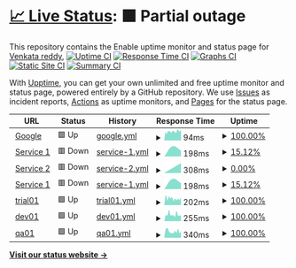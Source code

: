 # [📈 Live Status](https://venkat-enable.github.io/upptime): <!--live status--> **🟧 Partial outage**

This repository contains the Enable uptime monitor and status page for [Venkata reddy](https://venkat-enable.github.io/uptime),
[![Uptime CI](https://github.com/venkat-enable/uptime/workflows/Uptime%20CI/badge.svg)](https://github.com/venkat-enable/uptime/actions?query=workflow%3A%22Uptime+CI%22)
[![Response Time CI](https://github.com/venkat-enable/uptime/workflows/Response%20Time%20CI/badge.svg)](https://github.com/venkat-enable/uptime/actions?query=workflow%3A%22Response+Time+CI%22)
[![Graphs CI](https://github.com/venkat-enable/uptime/workflows/Graphs%20CI/badge.svg)](https://github.com/venkat-enable/uptime/actions?query=workflow%3A%22Graphs+CI%22)
[![Static Site CI](https://github.com/venkat-enable/uptime/workflows/Static%20Site%20CI/badge.svg)](https://github.com/venkat-enable/uptime/actions?query=workflow%3A%22Static+Site+CI%22)
[![Summary CI](https://github.com/venkat-enable/uptime/workflows/Summary%20CI/badge.svg)](https://github.com/venkat-enable/uptime/actions?query=workflow%3A%22Summary+CI%22)

With [Upptime](https://upptime.js.org), you can get your own unlimited and free uptime monitor and status page, powered entirely by a GitHub repository. We use [Issues](https://github.com/venkat-enable/upptime/issues) as incident reports, [Actions](https://github.com/venkat-enable/uptime/actions) as uptime monitors, and [Pages](https://venkat-enable.github.io/upptime) for the status page.

<!--start: status pages-->
<!-- This summary is generated by Upptime (https://github.com/upptime/upptime) -->
<!-- Do not edit this manually, your changes will be overwritten -->
<!-- prettier-ignore -->
| URL | Status | History | Response Time | Uptime |
| --- | ------ | ------- | ------------- | ------ |
| <img alt="" src="https://icons.duckduckgo.com/ip3/www.google.com.ico" height="13"> [Google](https://www.google.com) | 🟩 Up | [google.yml](https://github.com/venkat-enable/uptime/commits/HEAD/history/google.yml) | <details><summary><img alt="Response time graph" src="./graphs/google/response-time-week.png" height="20"> 94ms</summary><br><a href="https://venkat-enable.github.io/uptime/history/google"><img alt="Response time 94" src="https://img.shields.io/endpoint?url=https%3A%2F%2Fraw.githubusercontent.com%2Fvenkat-enable%2Fuptime%2FHEAD%2Fapi%2Fgoogle%2Fresponse-time.json"></a><br><a href="https://venkat-enable.github.io/uptime/history/google"><img alt="24-hour response time 102" src="https://img.shields.io/endpoint?url=https%3A%2F%2Fraw.githubusercontent.com%2Fvenkat-enable%2Fuptime%2FHEAD%2Fapi%2Fgoogle%2Fresponse-time-day.json"></a><br><a href="https://venkat-enable.github.io/uptime/history/google"><img alt="7-day response time 94" src="https://img.shields.io/endpoint?url=https%3A%2F%2Fraw.githubusercontent.com%2Fvenkat-enable%2Fuptime%2FHEAD%2Fapi%2Fgoogle%2Fresponse-time-week.json"></a><br><a href="https://venkat-enable.github.io/uptime/history/google"><img alt="30-day response time 94" src="https://img.shields.io/endpoint?url=https%3A%2F%2Fraw.githubusercontent.com%2Fvenkat-enable%2Fuptime%2FHEAD%2Fapi%2Fgoogle%2Fresponse-time-month.json"></a><br><a href="https://venkat-enable.github.io/uptime/history/google"><img alt="1-year response time 94" src="https://img.shields.io/endpoint?url=https%3A%2F%2Fraw.githubusercontent.com%2Fvenkat-enable%2Fuptime%2FHEAD%2Fapi%2Fgoogle%2Fresponse-time-year.json"></a></details> | <details><summary><a href="https://venkat-enable.github.io/uptime/history/google">100.00%</a></summary><a href="https://venkat-enable.github.io/uptime/history/google"><img alt="All-time uptime 100.00%" src="https://img.shields.io/endpoint?url=https%3A%2F%2Fraw.githubusercontent.com%2Fvenkat-enable%2Fuptime%2FHEAD%2Fapi%2Fgoogle%2Fuptime.json"></a><br><a href="https://venkat-enable.github.io/uptime/history/google"><img alt="24-hour uptime 100.00%" src="https://img.shields.io/endpoint?url=https%3A%2F%2Fraw.githubusercontent.com%2Fvenkat-enable%2Fuptime%2FHEAD%2Fapi%2Fgoogle%2Fuptime-day.json"></a><br><a href="https://venkat-enable.github.io/uptime/history/google"><img alt="7-day uptime 100.00%" src="https://img.shields.io/endpoint?url=https%3A%2F%2Fraw.githubusercontent.com%2Fvenkat-enable%2Fuptime%2FHEAD%2Fapi%2Fgoogle%2Fuptime-week.json"></a><br><a href="https://venkat-enable.github.io/uptime/history/google"><img alt="30-day uptime 100.00%" src="https://img.shields.io/endpoint?url=https%3A%2F%2Fraw.githubusercontent.com%2Fvenkat-enable%2Fuptime%2FHEAD%2Fapi%2Fgoogle%2Fuptime-month.json"></a><br><a href="https://venkat-enable.github.io/uptime/history/google"><img alt="1-year uptime 100.00%" src="https://img.shields.io/endpoint?url=https%3A%2F%2Fraw.githubusercontent.com%2Fvenkat-enable%2Fuptime%2FHEAD%2Fapi%2Fgoogle%2Fuptime-year.json"></a></details>
| <img alt="" src="https://icons.duckduckgo.com/ip3/cd.enable-technologies.io.ico" height="13"> [Service 1](https://cd.enable-technologies.io) | 🟥 Down | [service-1.yml](https://github.com/venkat-enable/uptime/commits/HEAD/history/service-1.yml) | <details><summary><img alt="Response time graph" src="./graphs/service-1/response-time-week.png" height="20"> 198ms</summary><br><a href="https://venkat-enable.github.io/uptime/history/service-1"><img alt="Response time 198" src="https://img.shields.io/endpoint?url=https%3A%2F%2Fraw.githubusercontent.com%2Fvenkat-enable%2Fuptime%2FHEAD%2Fapi%2Fservice-1%2Fresponse-time.json"></a><br><a href="https://venkat-enable.github.io/uptime/history/service-1"><img alt="24-hour response time 198" src="https://img.shields.io/endpoint?url=https%3A%2F%2Fraw.githubusercontent.com%2Fvenkat-enable%2Fuptime%2FHEAD%2Fapi%2Fservice-1%2Fresponse-time-day.json"></a><br><a href="https://venkat-enable.github.io/uptime/history/service-1"><img alt="7-day response time 198" src="https://img.shields.io/endpoint?url=https%3A%2F%2Fraw.githubusercontent.com%2Fvenkat-enable%2Fuptime%2FHEAD%2Fapi%2Fservice-1%2Fresponse-time-week.json"></a><br><a href="https://venkat-enable.github.io/uptime/history/service-1"><img alt="30-day response time 198" src="https://img.shields.io/endpoint?url=https%3A%2F%2Fraw.githubusercontent.com%2Fvenkat-enable%2Fuptime%2FHEAD%2Fapi%2Fservice-1%2Fresponse-time-month.json"></a><br><a href="https://venkat-enable.github.io/uptime/history/service-1"><img alt="1-year response time 198" src="https://img.shields.io/endpoint?url=https%3A%2F%2Fraw.githubusercontent.com%2Fvenkat-enable%2Fuptime%2FHEAD%2Fapi%2Fservice-1%2Fresponse-time-year.json"></a></details> | <details><summary><a href="https://venkat-enable.github.io/uptime/history/service-1">15.12%</a></summary><a href="https://venkat-enable.github.io/uptime/history/service-1"><img alt="All-time uptime 15.12%" src="https://img.shields.io/endpoint?url=https%3A%2F%2Fraw.githubusercontent.com%2Fvenkat-enable%2Fuptime%2FHEAD%2Fapi%2Fservice-1%2Fuptime.json"></a><br><a href="https://venkat-enable.github.io/uptime/history/service-1"><img alt="24-hour uptime 15.12%" src="https://img.shields.io/endpoint?url=https%3A%2F%2Fraw.githubusercontent.com%2Fvenkat-enable%2Fuptime%2FHEAD%2Fapi%2Fservice-1%2Fuptime-day.json"></a><br><a href="https://venkat-enable.github.io/uptime/history/service-1"><img alt="7-day uptime 15.12%" src="https://img.shields.io/endpoint?url=https%3A%2F%2Fraw.githubusercontent.com%2Fvenkat-enable%2Fuptime%2FHEAD%2Fapi%2Fservice-1%2Fuptime-week.json"></a><br><a href="https://venkat-enable.github.io/uptime/history/service-1"><img alt="30-day uptime 15.12%" src="https://img.shields.io/endpoint?url=https%3A%2F%2Fraw.githubusercontent.com%2Fvenkat-enable%2Fuptime%2FHEAD%2Fapi%2Fservice-1%2Fuptime-month.json"></a><br><a href="https://venkat-enable.github.io/uptime/history/service-1"><img alt="1-year uptime 15.12%" src="https://img.shields.io/endpoint?url=https%3A%2F%2Fraw.githubusercontent.com%2Fvenkat-enable%2Fuptime%2FHEAD%2Fapi%2Fservice-1%2Fuptime-year.json"></a></details>
| <img alt="" src="https://icons.duckduckgo.com/ip3/ci.enable-technologies.io.ico" height="13"> [Service 2](https://ci.enable-technologies.io) | 🟥 Down | [service-2.yml](https://github.com/venkat-enable/uptime/commits/HEAD/history/service-2.yml) | <details><summary><img alt="Response time graph" src="./graphs/service-2/response-time-week.png" height="20"> 308ms</summary><br><a href="https://venkat-enable.github.io/uptime/history/service-2"><img alt="Response time 308" src="https://img.shields.io/endpoint?url=https%3A%2F%2Fraw.githubusercontent.com%2Fvenkat-enable%2Fuptime%2FHEAD%2Fapi%2Fservice-2%2Fresponse-time.json"></a><br><a href="https://venkat-enable.github.io/uptime/history/service-2"><img alt="24-hour response time 308" src="https://img.shields.io/endpoint?url=https%3A%2F%2Fraw.githubusercontent.com%2Fvenkat-enable%2Fuptime%2FHEAD%2Fapi%2Fservice-2%2Fresponse-time-day.json"></a><br><a href="https://venkat-enable.github.io/uptime/history/service-2"><img alt="7-day response time 308" src="https://img.shields.io/endpoint?url=https%3A%2F%2Fraw.githubusercontent.com%2Fvenkat-enable%2Fuptime%2FHEAD%2Fapi%2Fservice-2%2Fresponse-time-week.json"></a><br><a href="https://venkat-enable.github.io/uptime/history/service-2"><img alt="30-day response time 308" src="https://img.shields.io/endpoint?url=https%3A%2F%2Fraw.githubusercontent.com%2Fvenkat-enable%2Fuptime%2FHEAD%2Fapi%2Fservice-2%2Fresponse-time-month.json"></a><br><a href="https://venkat-enable.github.io/uptime/history/service-2"><img alt="1-year response time 308" src="https://img.shields.io/endpoint?url=https%3A%2F%2Fraw.githubusercontent.com%2Fvenkat-enable%2Fuptime%2FHEAD%2Fapi%2Fservice-2%2Fresponse-time-year.json"></a></details> | <details><summary><a href="https://venkat-enable.github.io/uptime/history/service-2">0.00%</a></summary><a href="https://venkat-enable.github.io/uptime/history/service-2"><img alt="All-time uptime 0.00%" src="https://img.shields.io/endpoint?url=https%3A%2F%2Fraw.githubusercontent.com%2Fvenkat-enable%2Fuptime%2FHEAD%2Fapi%2Fservice-2%2Fuptime.json"></a><br><a href="https://venkat-enable.github.io/uptime/history/service-2"><img alt="24-hour uptime 0.00%" src="https://img.shields.io/endpoint?url=https%3A%2F%2Fraw.githubusercontent.com%2Fvenkat-enable%2Fuptime%2FHEAD%2Fapi%2Fservice-2%2Fuptime-day.json"></a><br><a href="https://venkat-enable.github.io/uptime/history/service-2"><img alt="7-day uptime 0.00%" src="https://img.shields.io/endpoint?url=https%3A%2F%2Fraw.githubusercontent.com%2Fvenkat-enable%2Fuptime%2FHEAD%2Fapi%2Fservice-2%2Fuptime-week.json"></a><br><a href="https://venkat-enable.github.io/uptime/history/service-2"><img alt="30-day uptime 0.00%" src="https://img.shields.io/endpoint?url=https%3A%2F%2Fraw.githubusercontent.com%2Fvenkat-enable%2Fuptime%2FHEAD%2Fapi%2Fservice-2%2Fuptime-month.json"></a><br><a href="https://venkat-enable.github.io/uptime/history/service-2"><img alt="1-year uptime 0.00%" src="https://img.shields.io/endpoint?url=https%3A%2F%2Fraw.githubusercontent.com%2Fvenkat-enable%2Fuptime%2FHEAD%2Fapi%2Fservice-2%2Fuptime-year.json"></a></details>
| <img alt="" src="https://icons.duckduckgo.com/ip3/cics.enable-technologies.io.ico" height="13"> [Service 1](https://cics.enable-technologies.io) | 🟥 Down | [service-1.yml](https://github.com/venkat-enable/uptime/commits/HEAD/history/service-1.yml) | <details><summary><img alt="Response time graph" src="./graphs/service-1/response-time-week.png" height="20"> 198ms</summary><br><a href="https://venkat-enable.github.io/uptime/history/service-1"><img alt="Response time 198" src="https://img.shields.io/endpoint?url=https%3A%2F%2Fraw.githubusercontent.com%2Fvenkat-enable%2Fuptime%2FHEAD%2Fapi%2Fservice-1%2Fresponse-time.json"></a><br><a href="https://venkat-enable.github.io/uptime/history/service-1"><img alt="24-hour response time 198" src="https://img.shields.io/endpoint?url=https%3A%2F%2Fraw.githubusercontent.com%2Fvenkat-enable%2Fuptime%2FHEAD%2Fapi%2Fservice-1%2Fresponse-time-day.json"></a><br><a href="https://venkat-enable.github.io/uptime/history/service-1"><img alt="7-day response time 198" src="https://img.shields.io/endpoint?url=https%3A%2F%2Fraw.githubusercontent.com%2Fvenkat-enable%2Fuptime%2FHEAD%2Fapi%2Fservice-1%2Fresponse-time-week.json"></a><br><a href="https://venkat-enable.github.io/uptime/history/service-1"><img alt="30-day response time 198" src="https://img.shields.io/endpoint?url=https%3A%2F%2Fraw.githubusercontent.com%2Fvenkat-enable%2Fuptime%2FHEAD%2Fapi%2Fservice-1%2Fresponse-time-month.json"></a><br><a href="https://venkat-enable.github.io/uptime/history/service-1"><img alt="1-year response time 198" src="https://img.shields.io/endpoint?url=https%3A%2F%2Fraw.githubusercontent.com%2Fvenkat-enable%2Fuptime%2FHEAD%2Fapi%2Fservice-1%2Fresponse-time-year.json"></a></details> | <details><summary><a href="https://venkat-enable.github.io/uptime/history/service-1">15.12%</a></summary><a href="https://venkat-enable.github.io/uptime/history/service-1"><img alt="All-time uptime 15.12%" src="https://img.shields.io/endpoint?url=https%3A%2F%2Fraw.githubusercontent.com%2Fvenkat-enable%2Fuptime%2FHEAD%2Fapi%2Fservice-1%2Fuptime.json"></a><br><a href="https://venkat-enable.github.io/uptime/history/service-1"><img alt="24-hour uptime 15.12%" src="https://img.shields.io/endpoint?url=https%3A%2F%2Fraw.githubusercontent.com%2Fvenkat-enable%2Fuptime%2FHEAD%2Fapi%2Fservice-1%2Fuptime-day.json"></a><br><a href="https://venkat-enable.github.io/uptime/history/service-1"><img alt="7-day uptime 15.12%" src="https://img.shields.io/endpoint?url=https%3A%2F%2Fraw.githubusercontent.com%2Fvenkat-enable%2Fuptime%2FHEAD%2Fapi%2Fservice-1%2Fuptime-week.json"></a><br><a href="https://venkat-enable.github.io/uptime/history/service-1"><img alt="30-day uptime 15.12%" src="https://img.shields.io/endpoint?url=https%3A%2F%2Fraw.githubusercontent.com%2Fvenkat-enable%2Fuptime%2FHEAD%2Fapi%2Fservice-1%2Fuptime-month.json"></a><br><a href="https://venkat-enable.github.io/uptime/history/service-1"><img alt="1-year uptime 15.12%" src="https://img.shields.io/endpoint?url=https%3A%2F%2Fraw.githubusercontent.com%2Fvenkat-enable%2Fuptime%2FHEAD%2Fapi%2Fservice-1%2Fuptime-year.json"></a></details>
| <img alt="" src="https://icons.duckduckgo.com/ip3/enable-trial01.enable-technologies.app.ico" height="13"> [trial01](https://enable-trial01.enable-technologies.app/api/subscription/diagnostics/ping) | 🟩 Up | [trial01.yml](https://github.com/venkat-enable/uptime/commits/HEAD/history/trial01.yml) | <details><summary><img alt="Response time graph" src="./graphs/trial01/response-time-week.png" height="20"> 202ms</summary><br><a href="https://venkat-enable.github.io/uptime/history/trial01"><img alt="Response time 202" src="https://img.shields.io/endpoint?url=https%3A%2F%2Fraw.githubusercontent.com%2Fvenkat-enable%2Fuptime%2FHEAD%2Fapi%2Ftrial01%2Fresponse-time.json"></a><br><a href="https://venkat-enable.github.io/uptime/history/trial01"><img alt="24-hour response time 188" src="https://img.shields.io/endpoint?url=https%3A%2F%2Fraw.githubusercontent.com%2Fvenkat-enable%2Fuptime%2FHEAD%2Fapi%2Ftrial01%2Fresponse-time-day.json"></a><br><a href="https://venkat-enable.github.io/uptime/history/trial01"><img alt="7-day response time 202" src="https://img.shields.io/endpoint?url=https%3A%2F%2Fraw.githubusercontent.com%2Fvenkat-enable%2Fuptime%2FHEAD%2Fapi%2Ftrial01%2Fresponse-time-week.json"></a><br><a href="https://venkat-enable.github.io/uptime/history/trial01"><img alt="30-day response time 202" src="https://img.shields.io/endpoint?url=https%3A%2F%2Fraw.githubusercontent.com%2Fvenkat-enable%2Fuptime%2FHEAD%2Fapi%2Ftrial01%2Fresponse-time-month.json"></a><br><a href="https://venkat-enable.github.io/uptime/history/trial01"><img alt="1-year response time 202" src="https://img.shields.io/endpoint?url=https%3A%2F%2Fraw.githubusercontent.com%2Fvenkat-enable%2Fuptime%2FHEAD%2Fapi%2Ftrial01%2Fresponse-time-year.json"></a></details> | <details><summary><a href="https://venkat-enable.github.io/uptime/history/trial01">100.00%</a></summary><a href="https://venkat-enable.github.io/uptime/history/trial01"><img alt="All-time uptime 100.00%" src="https://img.shields.io/endpoint?url=https%3A%2F%2Fraw.githubusercontent.com%2Fvenkat-enable%2Fuptime%2FHEAD%2Fapi%2Ftrial01%2Fuptime.json"></a><br><a href="https://venkat-enable.github.io/uptime/history/trial01"><img alt="24-hour uptime 100.00%" src="https://img.shields.io/endpoint?url=https%3A%2F%2Fraw.githubusercontent.com%2Fvenkat-enable%2Fuptime%2FHEAD%2Fapi%2Ftrial01%2Fuptime-day.json"></a><br><a href="https://venkat-enable.github.io/uptime/history/trial01"><img alt="7-day uptime 100.00%" src="https://img.shields.io/endpoint?url=https%3A%2F%2Fraw.githubusercontent.com%2Fvenkat-enable%2Fuptime%2FHEAD%2Fapi%2Ftrial01%2Fuptime-week.json"></a><br><a href="https://venkat-enable.github.io/uptime/history/trial01"><img alt="30-day uptime 100.00%" src="https://img.shields.io/endpoint?url=https%3A%2F%2Fraw.githubusercontent.com%2Fvenkat-enable%2Fuptime%2FHEAD%2Fapi%2Ftrial01%2Fuptime-month.json"></a><br><a href="https://venkat-enable.github.io/uptime/history/trial01"><img alt="1-year uptime 100.00%" src="https://img.shields.io/endpoint?url=https%3A%2F%2Fraw.githubusercontent.com%2Fvenkat-enable%2Fuptime%2FHEAD%2Fapi%2Ftrial01%2Fuptime-year.json"></a></details>
| <img alt="" src="https://icons.duckduckgo.com/ip3/enable-dev01.enable-technologies.app.ico" height="13"> [dev01](https://enable-dev01.enable-technologies.app/admin/api/subscription-manager/diagnostics/ping) | 🟩 Up | [dev01.yml](https://github.com/venkat-enable/uptime/commits/HEAD/history/dev01.yml) | <details><summary><img alt="Response time graph" src="./graphs/dev01/response-time-week.png" height="20"> 255ms</summary><br><a href="https://venkat-enable.github.io/uptime/history/dev01"><img alt="Response time 255" src="https://img.shields.io/endpoint?url=https%3A%2F%2Fraw.githubusercontent.com%2Fvenkat-enable%2Fuptime%2FHEAD%2Fapi%2Fdev01%2Fresponse-time.json"></a><br><a href="https://venkat-enable.github.io/uptime/history/dev01"><img alt="24-hour response time 242" src="https://img.shields.io/endpoint?url=https%3A%2F%2Fraw.githubusercontent.com%2Fvenkat-enable%2Fuptime%2FHEAD%2Fapi%2Fdev01%2Fresponse-time-day.json"></a><br><a href="https://venkat-enable.github.io/uptime/history/dev01"><img alt="7-day response time 255" src="https://img.shields.io/endpoint?url=https%3A%2F%2Fraw.githubusercontent.com%2Fvenkat-enable%2Fuptime%2FHEAD%2Fapi%2Fdev01%2Fresponse-time-week.json"></a><br><a href="https://venkat-enable.github.io/uptime/history/dev01"><img alt="30-day response time 255" src="https://img.shields.io/endpoint?url=https%3A%2F%2Fraw.githubusercontent.com%2Fvenkat-enable%2Fuptime%2FHEAD%2Fapi%2Fdev01%2Fresponse-time-month.json"></a><br><a href="https://venkat-enable.github.io/uptime/history/dev01"><img alt="1-year response time 255" src="https://img.shields.io/endpoint?url=https%3A%2F%2Fraw.githubusercontent.com%2Fvenkat-enable%2Fuptime%2FHEAD%2Fapi%2Fdev01%2Fresponse-time-year.json"></a></details> | <details><summary><a href="https://venkat-enable.github.io/uptime/history/dev01">100.00%</a></summary><a href="https://venkat-enable.github.io/uptime/history/dev01"><img alt="All-time uptime 100.00%" src="https://img.shields.io/endpoint?url=https%3A%2F%2Fraw.githubusercontent.com%2Fvenkat-enable%2Fuptime%2FHEAD%2Fapi%2Fdev01%2Fuptime.json"></a><br><a href="https://venkat-enable.github.io/uptime/history/dev01"><img alt="24-hour uptime 100.00%" src="https://img.shields.io/endpoint?url=https%3A%2F%2Fraw.githubusercontent.com%2Fvenkat-enable%2Fuptime%2FHEAD%2Fapi%2Fdev01%2Fuptime-day.json"></a><br><a href="https://venkat-enable.github.io/uptime/history/dev01"><img alt="7-day uptime 100.00%" src="https://img.shields.io/endpoint?url=https%3A%2F%2Fraw.githubusercontent.com%2Fvenkat-enable%2Fuptime%2FHEAD%2Fapi%2Fdev01%2Fuptime-week.json"></a><br><a href="https://venkat-enable.github.io/uptime/history/dev01"><img alt="30-day uptime 100.00%" src="https://img.shields.io/endpoint?url=https%3A%2F%2Fraw.githubusercontent.com%2Fvenkat-enable%2Fuptime%2FHEAD%2Fapi%2Fdev01%2Fuptime-month.json"></a><br><a href="https://venkat-enable.github.io/uptime/history/dev01"><img alt="1-year uptime 100.00%" src="https://img.shields.io/endpoint?url=https%3A%2F%2Fraw.githubusercontent.com%2Fvenkat-enable%2Fuptime%2FHEAD%2Fapi%2Fdev01%2Fuptime-year.json"></a></details>
| <img alt="" src="https://icons.duckduckgo.com/ip3/enable-qa01.enable-technologies.app.ico" height="13"> [qa01](https://enable-qa01.enable-technologies.app/admin/api/subscription-manager/diagnostics/ping) | 🟩 Up | [qa01.yml](https://github.com/venkat-enable/uptime/commits/HEAD/history/qa01.yml) | <details><summary><img alt="Response time graph" src="./graphs/qa01/response-time-week.png" height="20"> 340ms</summary><br><a href="https://venkat-enable.github.io/uptime/history/qa01"><img alt="Response time 340" src="https://img.shields.io/endpoint?url=https%3A%2F%2Fraw.githubusercontent.com%2Fvenkat-enable%2Fuptime%2FHEAD%2Fapi%2Fqa01%2Fresponse-time.json"></a><br><a href="https://venkat-enable.github.io/uptime/history/qa01"><img alt="24-hour response time 335" src="https://img.shields.io/endpoint?url=https%3A%2F%2Fraw.githubusercontent.com%2Fvenkat-enable%2Fuptime%2FHEAD%2Fapi%2Fqa01%2Fresponse-time-day.json"></a><br><a href="https://venkat-enable.github.io/uptime/history/qa01"><img alt="7-day response time 340" src="https://img.shields.io/endpoint?url=https%3A%2F%2Fraw.githubusercontent.com%2Fvenkat-enable%2Fuptime%2FHEAD%2Fapi%2Fqa01%2Fresponse-time-week.json"></a><br><a href="https://venkat-enable.github.io/uptime/history/qa01"><img alt="30-day response time 340" src="https://img.shields.io/endpoint?url=https%3A%2F%2Fraw.githubusercontent.com%2Fvenkat-enable%2Fuptime%2FHEAD%2Fapi%2Fqa01%2Fresponse-time-month.json"></a><br><a href="https://venkat-enable.github.io/uptime/history/qa01"><img alt="1-year response time 340" src="https://img.shields.io/endpoint?url=https%3A%2F%2Fraw.githubusercontent.com%2Fvenkat-enable%2Fuptime%2FHEAD%2Fapi%2Fqa01%2Fresponse-time-year.json"></a></details> | <details><summary><a href="https://venkat-enable.github.io/uptime/history/qa01">100.00%</a></summary><a href="https://venkat-enable.github.io/uptime/history/qa01"><img alt="All-time uptime 100.00%" src="https://img.shields.io/endpoint?url=https%3A%2F%2Fraw.githubusercontent.com%2Fvenkat-enable%2Fuptime%2FHEAD%2Fapi%2Fqa01%2Fuptime.json"></a><br><a href="https://venkat-enable.github.io/uptime/history/qa01"><img alt="24-hour uptime 100.00%" src="https://img.shields.io/endpoint?url=https%3A%2F%2Fraw.githubusercontent.com%2Fvenkat-enable%2Fuptime%2FHEAD%2Fapi%2Fqa01%2Fuptime-day.json"></a><br><a href="https://venkat-enable.github.io/uptime/history/qa01"><img alt="7-day uptime 100.00%" src="https://img.shields.io/endpoint?url=https%3A%2F%2Fraw.githubusercontent.com%2Fvenkat-enable%2Fuptime%2FHEAD%2Fapi%2Fqa01%2Fuptime-week.json"></a><br><a href="https://venkat-enable.github.io/uptime/history/qa01"><img alt="30-day uptime 100.00%" src="https://img.shields.io/endpoint?url=https%3A%2F%2Fraw.githubusercontent.com%2Fvenkat-enable%2Fuptime%2FHEAD%2Fapi%2Fqa01%2Fuptime-month.json"></a><br><a href="https://venkat-enable.github.io/uptime/history/qa01"><img alt="1-year uptime 100.00%" src="https://img.shields.io/endpoint?url=https%3A%2F%2Fraw.githubusercontent.com%2Fvenkat-enable%2Fuptime%2FHEAD%2Fapi%2Fqa01%2Fuptime-year.json"></a></details>

<!--end: status pages-->

[**Visit our status website →**](https://venkat-enable.github.io/uptime)
